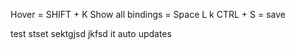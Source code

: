 Hover = SHIFT + K
Show all bindings = Space L k
CTRL + S = save

test stset sektgjsd jkfsd
it auto updates
